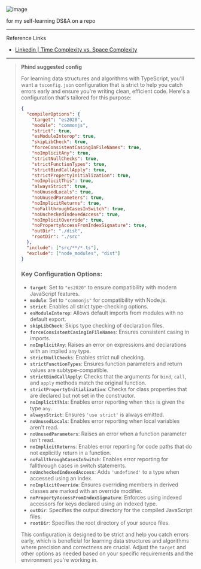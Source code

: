 ![image](https://github.com/leicester70/ABGTA/assets/82318965/b16d84bf-2a9f-4d5c-a36b-211cb6f0602e)

for my self-learning DS&A on a repo

---

Reference Links

- [Linkedin | Time Complexity vs. Space Complexity](https://www.linkedin.com/pulse/time-complexity-vs-space-sumaiya-rimu/?trackingId=oFipENKRQmiU4WzcGiPSDQ%3D%3D)

---

> **Phind suggested config**
>
> For learning data structures and algorithms with TypeScript, you'll want a `tsconfig.json` configuration that is strict to help you catch errors early and ensure you're writing clean, efficient code. Here's a configuration that's tailored for this purpose:
>
> ```json
> {
>   "compilerOptions": {
>     "target": "es2020",
>     "module": "commonjs",
>     "strict": true,
>     "esModuleInterop": true,
>     "skipLibCheck": true,
>     "forceConsistentCasingInFileNames": true,
>     "noImplicitAny": true,
>     "strictNullChecks": true,
>     "strictFunctionTypes": true,
>     "strictBindCallApply": true,
>     "strictPropertyInitialization": true,
>     "noImplicitThis": true,
>     "alwaysStrict": true,
>     "noUnusedLocals": true,
>     "noUnusedParameters": true,
>     "noImplicitReturns": true,
>     "noFallthroughCasesInSwitch": true,
>     "noUncheckedIndexedAccess": true,
>     "noImplicitOverride": true,
>     "noPropertyAccessFromIndexSignature": true,
>     "outDir": "./dist",
>     "rootDir": "./src"
>   },
>   "include": ["src/**/*.ts"],
>   "exclude": ["node_modules", "dist"]
> }
> ```
>
> ### Key Configuration Options:
>
> - **`target`**: Set to `"es2020"` to ensure compatibility with modern JavaScript features.
> - **`module`**: Set to `"commonjs"` for compatibility with Node.js.
> - **`strict`**: Enables all strict type-checking options.
> - **`esModuleInterop`**: Allows default imports from modules with no default export.
> - **`skipLibCheck`**: Skips type checking of declaration files.
> - **`forceConsistentCasingInFileNames`**: Ensures consistent casing in imports.
> - **`noImplicitAny`**: Raises an error on expressions and declarations with an implied `any` type.
> - **`strictNullChecks`**: Enables strict null checking.
> - **`strictFunctionTypes`**: Ensures function parameters and return values are subtype-compatible.
> - **`strictBindCallApply`**: Checks that the arguments for `bind`, `call`, and `apply` methods match the original function.
> - **`strictPropertyInitialization`**: Checks for class properties that are declared but not set in the constructor.
> - **`noImplicitThis`**: Enables error reporting when `this` is given the type `any`.
> - **`alwaysStrict`**: Ensures `'use strict'` is always emitted.
> - **`noUnusedLocals`**: Enables error reporting when local variables aren't read.
> - **`noUnusedParameters`**: Raises an error when a function parameter isn't read.
> - **`noImplicitReturns`**: Enables error reporting for code paths that do not explicitly return in a function.
> - **`noFallthroughCasesInSwitch`**: Enables error reporting for fallthrough cases in switch statements.
> - **`noUncheckedIndexedAccess`**: Adds `'undefined'` to a type when accessed using an index.
> - **`noImplicitOverride`**: Ensures overriding members in derived classes are marked with an override modifier.
> - **`noPropertyAccessFromIndexSignature`**: Enforces using indexed accessors for keys declared using an indexed type.
> - **`outDir`**: Specifies the output directory for the compiled JavaScript files.
> - **`rootDir`**: Specifies the root directory of your source files.
>
> This configuration is designed to be strict and help you catch errors early, which is beneficial for learning data structures and algorithms where precision and correctness are crucial. Adjust the `target` and other options as needed based on your specific requirements and the environment you're working in.
